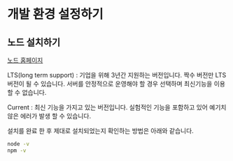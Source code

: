 # 개발 환경 설정하기

## 노드 설치하기

[노드 홈페이지](https://nodejs.org)

LTS(long term support) : 기업을 위해 3년간 지원하는 버전입니다. 짝수 버전만 LTS 버전이 될 수 있습니다. 서버를 안정적으로 운영해야 할 경우 선택하며 최신기능을 이용할 수 없습니다.

Current : 최신 기능을 가지고 있는 버전입니다. 실험적인 기능을 포함하고 있어 예기치 않은 에러가 발생 할 수 있습니다.

설치를 완료 한 후 제대로 설치되었는지 확인하는 방법은 아래와 같습니다.

```bash
node -v
npm -v
```
